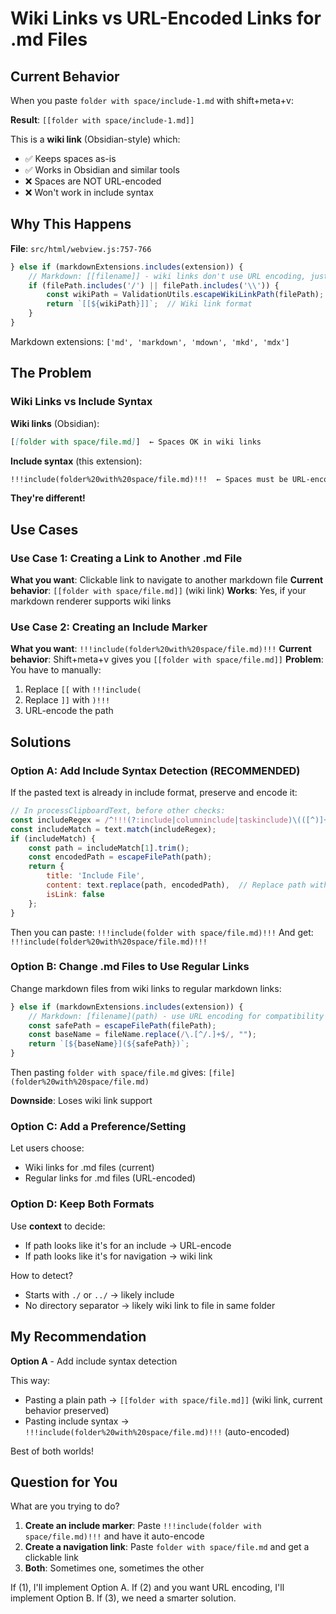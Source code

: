 # Wiki Links vs URL-Encoded Links for .md Files

## Current Behavior

When you paste `folder with space/include-1.md` with shift+meta+v:

**Result**: `[[folder with space/include-1.md]]`

This is a **wiki link** (Obsidian-style) which:
- ✅ Keeps spaces as-is
- ✅ Works in Obsidian and similar tools
- ❌ Spaces are NOT URL-encoded
- ❌ Won't work in include syntax

## Why This Happens

**File**: `src/html/webview.js:757-766`

```javascript
} else if (markdownExtensions.includes(extension)) {
    // Markdown: [[filename]] - wiki links don't use URL encoding, just escape special chars
    if (filePath.includes('/') || filePath.includes('\\')) {
        const wikiPath = ValidationUtils.escapeWikiLinkPath(filePath);  // Only escapes ] and |
        return `[[${wikiPath}]]`;  // Wiki link format
    }
}
```

Markdown extensions: `['md', 'markdown', 'mdown', 'mkd', 'mdx']`

## The Problem

### Wiki Links vs Include Syntax

**Wiki links** (Obsidian):
```markdown
[[folder with space/file.md]]  ← Spaces OK in wiki links
```

**Include syntax** (this extension):
```markdown
!!!include(folder%20with%20space/file.md)!!!  ← Spaces must be URL-encoded
```

**They're different!**

## Use Cases

### Use Case 1: Creating a Link to Another .md File
**What you want**: Clickable link to navigate to another markdown file
**Current behavior**: `[[folder with space/file.md]]` (wiki link)
**Works**: Yes, if your markdown renderer supports wiki links

### Use Case 2: Creating an Include Marker
**What you want**: `!!!include(folder%20with%20space/file.md)!!!`
**Current behavior**: Shift+meta+v gives you `[[folder with space/file.md]]`
**Problem**: You have to manually:
1. Replace `[[` with `!!!include(`
2. Replace `]]` with `)!!!`
3. URL-encode the path

## Solutions

### Option A: Add Include Syntax Detection (RECOMMENDED)

If the pasted text is already in include format, preserve and encode it:

```javascript
// In processClipboardText, before other checks:
const includeRegex = /^!!!(?:include|columninclude|taskinclude)\(([^)]+)\)!!!$/;
const includeMatch = text.match(includeRegex);
if (includeMatch) {
    const path = includeMatch[1].trim();
    const encodedPath = escapeFilePath(path);
    return {
        title: 'Include File',
        content: text.replace(path, encodedPath),  // Replace path with encoded version
        isLink: false
    };
}
```

Then you can paste: `!!!include(folder with space/file.md)!!!`
And get: `!!!include(folder%20with%20space/file.md)!!!`

### Option B: Change .md Files to Use Regular Links

Change markdown files from wiki links to regular markdown links:

```javascript
} else if (markdownExtensions.includes(extension)) {
    // Markdown: [filename](path) - use URL encoding for compatibility
    const safePath = escapeFilePath(filePath);
    const baseName = fileName.replace(/\.[^/.]+$/, "");
    return `[${baseName}](${safePath})`;
}
```

Then pasting `folder with space/file.md` gives:
`[file](folder%20with%20space/file.md)`

**Downside**: Loses wiki link support

### Option C: Add a Preference/Setting

Let users choose:
- Wiki links for .md files (current)
- Regular links for .md files (URL-encoded)

### Option D: Keep Both Formats

Use **context** to decide:
- If path looks like it's for an include → URL-encode
- If path looks like it's for navigation → wiki link

How to detect?
- Starts with `./` or `../` → likely include
- No directory separator → likely wiki link to file in same folder

## My Recommendation

**Option A** - Add include syntax detection

This way:
- Pasting a plain path → `[[folder with space/file.md]]` (wiki link, current behavior preserved)
- Pasting include syntax → `!!!include(folder%20with%20space/file.md)!!!` (auto-encoded)

Best of both worlds!

## Question for You

What are you trying to do?

1. **Create an include marker**: Paste `!!!include(folder with space/file.md)!!!` and have it auto-encode
2. **Create a navigation link**: Paste `folder with space/file.md` and get a clickable link
3. **Both**: Sometimes one, sometimes the other

If (1), I'll implement Option A.
If (2) and you want URL encoding, I'll implement Option B.
If (3), we need a smarter solution.

